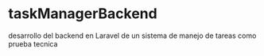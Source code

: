 # taskManagerBackend
desarrollo del backend en Laravel de un sistema de manejo de tareas como prueba tecnica
